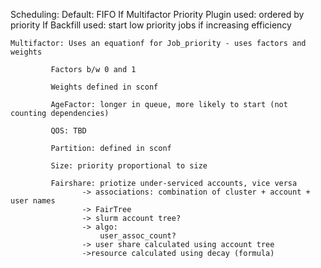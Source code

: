 Scheduling:
	Default: FIFO
	If Multifactor Priority Plugin used: ordered by priority
		If Backfill used: start low priority jobs if increasing efficiency
		
	
	Multifactor: Uses an equationf for Job_priority - uses factors and weights
	
		     Factors b/w 0 and 1
		     
		     Weights defined in sconf
		     
		     AgeFactor: longer in queue, more likely to start (not counting dependencies)
		     
		     QOS: TBD
		     
		     Partition: defined in sconf
		     
		     Size: priority proportional to size
		     
		     Fairshare: priotize under-serviced accounts, vice versa
		     		-> associations: combination of cluster + account + user names
		     		-> FairTree
		     		-> slurm account tree?
		     		-> algo:
		     			user_assoc_count?
		     		-> user share calculated using account tree
		     		->resource calculated using decay (formula)